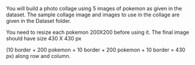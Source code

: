 You will build a photo collage using 5 images of pokemon as given in the dataset. The sample collage image and images to use in the collage are given in the Dataset folder.

You need to resize each pokemon 200X200 before using it. The final image should have size 430 X 430 px

(10 border + 200 pokemon + 10 border + 200 pokemon + 10 border = 430 px) along row and column.

